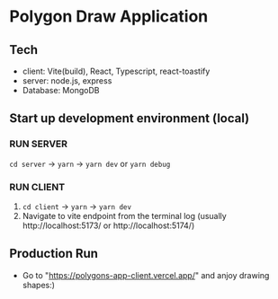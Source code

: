# Polygon Draw Application

## Tech
- client: Vite(build), React, Typescript, react-toastify
- server: node.js, express
- Database: MongoDB

 ## Start up development environment (local)
 
 ### RUN SERVER
 `cd server` -> `yarn` -> `yarn dev` or `yarn debug`
 
 ### RUN CLIENT
 1. `cd client` -> `yarn` -> `yarn dev`
 2. Navigate to vite endpoint from the terminal log (usually http://localhost:5173/ or http://localhost:5174/)
 
 ## Production Run
 - Go to "https://polygons-app-client.vercel.app/" and anjoy drawing shapes:)
 
 

